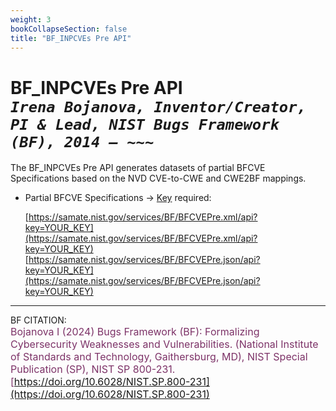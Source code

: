 ```yaml
---
weight: 3
bookCollapseSection: false
title: "BF_INPCVEs Pre API"
---
```


<!-- Google tag (gtag.js) -->
<script async src="https://www.googletagmanager.com/gtag/js?id=G-PJ364XPP9F"></script>
<script>
  window.dataLayer = window.dataLayer || [];
  function gtag(){dataLayer.push(arguments);}
  gtag('js', new Date());

  gtag('config', 'G-PJ364XPP9F');
</script>

# BF_INPCVEs Pre API <br/> _`Irena Bojanova, Inventor/Creator, PI & Lead, NIST Bugs Framework (BF), 2014 – ~~~`_

The BF_INPCVEs Pre API generates datasets of partial BFCVE Specifications based on the NVD CVE-to-CWE and CWE2BF mappings.

- Partial BFCVE Specifications &rarr; [Key](https://forms.gle/SRZyva5Vn1i4dQQ2A) required:

  [https://samate.nist.gov/services/BF/BFCVEPre.xml/api?key=YOUR_KEY](https://samate.nist.gov/services/BF/BFCVEPre.xml/api?key=YOUR_KEY)<br/>
  [https://samate.nist.gov/services/BF/BFCVEPre.json/api?key=YOUR_KEY](https://samate.nist.gov/services/BF/BFCVEPre.json/api?key=YOUR_KEY)

_________________________________

BF CITATION: <br/>
<l style="font-size: 16px; color: #7D3368"> Bojanova I (2024) Bugs Framework (BF): Formalizing Cybersecurity Weaknesses and Vulnerabilities. (National Institute of Standards and Technology, Gaithersburg, MD), NIST Special Publication (SP), NIST SP 800-231. [https://doi.org/10.6028/NIST.SP.800-231](https://doi.org/10.6028/NIST.SP.800-231)</l> 